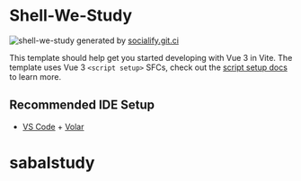 # Shell-We-Study

![shell-we-study](https://socialify.git.ci/xide-projext/shell-we-study/image?description=1&descriptionEditable=%EA%B0%99%EC%9D%B4%20%EA%B3%B5%EB%B6%80%20%ED%95%98%EC%9E%90&font=KoHo&language=1&logo=https%3A%2F%2Fuser-images.githubusercontent.com%2F1100974%2F212536350-08b5a7c1-cb85-4569-bff3-eb5eebc0cbb5.png&name=1&owner=1&pattern=Floating%20Cogs&theme=Dark)
generated by [socialify.git.ci](https://socialify.git.ci/xide-projext/shell-we-study?description=1&descriptionEditable=%EA%B0%99%EC%9D%B4%20%EA%B3%B5%EB%B6%80%20%ED%95%98%EC%9E%90&font=KoHo&language=1&logo=https%3A%2F%2Fuser-images.githubusercontent.com%2F1100974%2F212536350-08b5a7c1-cb85-4569-bff3-eb5eebc0cbb5.png&name=1&owner=1&pattern=Floating%20Cogs&theme=Dark)

This template should help get you started developing with Vue 3 in Vite. The template uses Vue 3 `<script setup>` SFCs, check out the [script setup docs](https://v3.vuejs.org/api/sfc-script-setup.html#sfc-script-setup) to learn more.

## Recommended IDE Setup

- [VS Code](https://code.visualstudio.com/) + [Volar](https://marketplace.visualstudio.com/items?itemName=Vue.volar)
# sabalstudy
